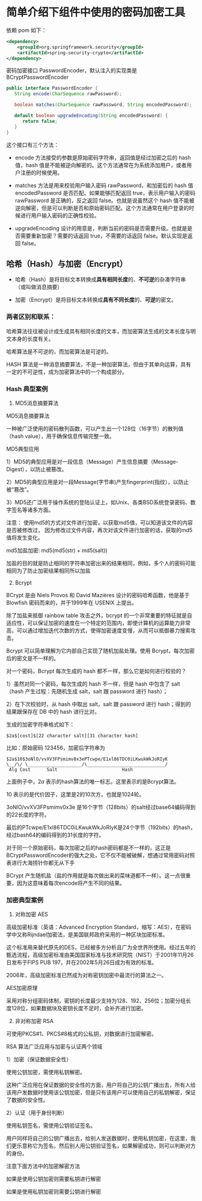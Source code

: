 # 简单介绍下组件中使用的密码加密工具

依赖 pom 如下：

```xml
<dependency>
    <groupId>org.springframework.security</groupId>
    <artifactId>spring-security-crypto</artifactId>
</dependency>
```

密码加密接口 PasswordEncoder，默认注入的实现类是 BCryptPasswordEncoder

```java
public interface PasswordEncoder {
   String encode(CharSequence rawPassword);

   boolean matches(CharSequence rawPassword, String encodedPassword);

   default boolean upgradeEncoding(String encodedPassword) {
      return false;
   }
}
```

这个接口有三个方法：

- encode 方法接受的参数是原始密码字符串，返回值是经过加密之后的 hash 值，hash 值是不能被逆向解密的。这个方法通常在为系统添加用户，或者用户注册的时候使用。

- matches 方法是用来校验用户输入密码 rawPassword，和加密后的 hash 值 encodedPassword 是否匹配。如果能够匹配返回 true，表示用户输入的密码 rawPassword 是正确的，反之返回 false。也就是说虽然这个 hash 值不能被逆向解密，但是可以判断是否和原始密码匹配。这个方法通常在用户登录的时候进行用户输入密码的正确性校验。

- upgradeEncoding 设计的用意是，判断当前的密码是否需要升级。也就是是否需要重新加密？需要的话返回 true，不需要的话返回 false。默认实现是返回 false。

## 哈希（Hash）与加密（Encrypt）

- 哈希（Hash）是将目标文本转换成**具有相同长度**的、**不可逆**的杂凑字符串（或叫做消息摘要）

- 加密（Encrypt）是将目标文本转换成**具有不同长度**的、**可逆**的密文。

### 两者区别和联系：

哈希算法往往被设计成生成具有相同长度的文本，而加密算法生成的文本长度与明文本身的长度有关。

哈希算法是不可逆的，而加密算法是可逆的。

HASH 算法是一种消息摘要算法，不是一种加密算法，但由于其单向运算，具有一定的不可逆性，成为加密算法中的一个构成部分。

### Hash 典型案例

1. MD5消息摘要算法

MD5消息摘要算法

一种被广泛使用的密码散列函数，可以产生出一个128位（16字节）的散列值（hash value），用于确保信息传输完整一致。

MD5典型应用

1）MD5的典型应用是对一段信息（Message）产生信息摘要（Message-Digest），以防止被篡改。

2）MD5的典型应用是对一段Message(字节串)产生fingerprint(指纹），以防止被“篡改”。

3）MD5还广泛用于操作系统的登陆认证上，如Unix、各类BSD系统登录密码、数字签名等诸多方面。

注意： 使用md5的方式对文件进行加密，以获取md5值，可以知道该文件的内容是否被修改过， 因为修改过文件内容，再次对该文件进行加密的话，获取的md5值将发生变化。

md5加盐加密: md5(md5(str) + md5(salt))

加盐的目的就是防止相同的字符串加密出来的结果相同，例如，多个人的密码可能相同为了防止加密结果相同所以加盐

2. Bcrypt

BCrypt 是由 Niels Provos 和 David Mazières 设计的密码哈希函数，他是基于 Blowfish 密码而来的，并于1999年在 USENIX 上提出。

除了加盐来抵御 rainbow table 攻击之外，bcrypt 的一个非常重要的特征就是自适应性，可以保证加密的速度在一个特定的范围内，即使计算机的运算能力非常高，可以通过增加迭代次数的方式，使得加密速度变慢，从而可以抵御暴力搜索攻击。

Bcrypt 可以简单理解为它内部自己实现了随机加盐处理。使用 Bcrypt，每次加密后的密文是不一样的。

对一个密码，Bcrypt 每次生成的 hash 都不一样，那么它是如何进行校验的？

1）虽然对同一个密码，每次生成的 hash 不一样，但是 hash 中包含了 salt（hash 产生过程：先随机生成 salt，salt 跟 password 进行 hash）；

2）在下次校验时，从 hash 中取出 salt，salt 跟 password 进行 hash；得到的结果跟保存在 DB 中的 hash 进行比对。

生成的加密字符串格式如下：

```
$2a$[cost]$[22 character salt][31 character hash]
```

比如：原始密码 123456，加密后字符串为

```
$2a$10$3oNlO/vvXV3FPsmimv0x3ePTcwpe/E1xl86TDC0iLKwukWkJoRIyK
\__/\/ \____________________/\_____________________________/
 Alg Cost      Salt                        Hash

```

上面例子中，$2a$ 表示的hash算法的唯一标志。这里表示的是Bcrypt算法。

10 表示的是代价因子，这里是2的10次方，也就是1024轮。

3oNlO/vvXV3FPsmimv0x3e 是16个字节（128bits）的salt经过base64编码得到的22长度的字符。

最后的PTcwpe/E1xl86TDC0iLKwukWkJoRIyK是24个字节（192bits）的hash，经过bash64的编码得到的31长度的字符。

对于同一个原始密码，每次加密之后的hash密码都是不一样的，这正是BCryptPasswordEncoder的强大之处，它不仅不能被破解，想通过常用密码对照表进行大海捞针你都无从下手

BCrypt 产生随机盐（盐的作用就是每次做出来的菜味道都不一样）。这一点很重要，因为这意味着每次encode将产生不同的结果。

### 加密典型案例

1. 对称加密 AES

高级加密标准（英语：Advanced Encryption Standard，缩写：AES），在密码学中又称Rijndael加密法，是美国联邦政府采用的一种区块加密标准。

这个标准用来替代原先的DES，已经被多方分析且广为全世界所使用。经过五年的甄选流程，高级加密标准由美国国家标准与技术研究院（NIST）于2001年11月26日发布于FIPS PUB 197，并在2002年5月26日成为有效的标准。

2006年，高级加密标准已然成为对称密钥加密中最流行的算法之一。

AES加密原理

采用对称分组密码体制，密钥的长度最少支持为128、192、256位；加密分组长度128位，如果数据块及密钥长度不足时，会补齐进行加密。

2. 非对称加密 RSA

可使用PKCS#1、PKCS#8格式的公私钥，对数据进行加密解密。

RSA 算法广泛应用与加密与认证两个领域

1）加密（保证数据安全性）

使用公钥加密，需使用私钥解密。

这种广泛应用在保证数据的安全性的方面，用户将自己的公钥广播出去，所有人给该用户发数据时使用该公钥加密，但是只有该用户可以使用自己的私钥解密，保证了数据的安全性。

2）认证（用于身份判断）

使用私钥签名，需使用公钥验证签名。

用户同样将自己的公钥广播出去，给别人发送数据时，使用私钥加密，在这里，我们更乐意称它为签名，然后别人用公钥验证签名，如果解密成功，则可以判断对方的身份。

注意下面方法中的加密解密方法

如果是使用公钥加密则需要私钥进行解密

如果是使用私钥加密则需要公钥进行解密















